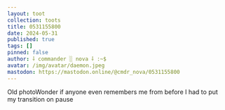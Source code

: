 ```yaml
---
layout: toot
collection: toots
title: 0531155800
date: 2024-05-31
published: true
tags: []
pinned: false
author: ⸸ commander ░ nova ⸸ :~$
avatar: /img/avatar/daemon.jpeg
mastodon: https://mastodon.online/@cmdr_nova/0531155800
---
```


Old photoWonder if anyone even remembers me from before I had to put my transition on pause
